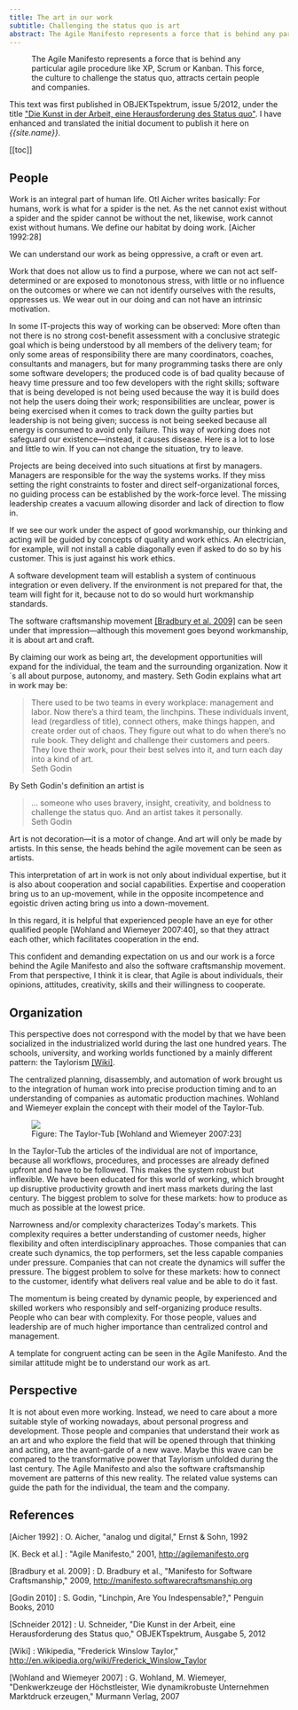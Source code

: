 ```yaml
---
title: The art in our work
subtitle: Challenging the status quo is art
abstract: The Agile Manifesto represents a force that is behind any particular agile procedure like XP, Scrum or Kanban. This force, the culture to challenge the status quo, attracts certain people and companies.
---
```

<figure class="larger">The Agile Manifesto represents a force that is behind any particular agile procedure like XP, Scrum or Kanban. This force, the culture to challenge the status quo, attracts certain people and companies. </figure>

This text was first published in OBJEKTspektrum, issue 5/2012, under the title ["Die Kunst in der Arbeit, eine Herausforderung des Status quo"][schneider2012]. I have enhanced and translated the initial document to publish it here on *{{site.name}}.*

[[toc]]

## People

Work is an integral part of human life. Otl Aicher writes basically: For humans, work is what for a spider is the net. As the net cannot exist without a spider and the spider cannot be without the net, likewise, work cannot exist without humans. We define our habitat by doing work. [Aicher 1992:28]

We can understand our work as being oppressive, a craft or even art.

Work that does not allow us to find a purpose, where we can not act self-determined or are exposed to monotonous stress, with little or no influence on the outcomes or where we can not identify ourselves with the results, oppresses us. We wear out in our doing and can not have an intrinsic motivation.

In some IT-projects this way of working can be observed: More often than not there is no strong cost-benefit assessment with a conclusive strategic goal which is being understood by all members of the delivery team; for only some areas of responsibility there are many coordinators, coaches, consultants and managers, but for many programming tasks there are only some software developers; the produced code is of bad quality because of heavy time pressure and too few developers with the right skills; software that is being developed is not being used because the way it is build does not help the users doing their work; responsibilities are unclear, power is being exercised when it comes to track down the guilty parties but leadership is not being given; success is not being seeked because all energy is consumed to avoid only failure.
This way of working does not safeguard our existence—instead, it causes disease. Here is a lot to lose and little to win. If you can not change the situation, try to leave.

Projects are being deceived into such situations at first by managers. Managers are responsible for the way the systems works. If they miss setting the right constraints to foster and direct self-organizational forces, no guiding process can be established by the work-force level. The missing leadership creates a vacuum allowing disorder and lack of direction to flow in.

If we see our work under the aspect of good workmanship, our thinking and acting will be guided by concepts of quality and work ethics. An electrician, for example, will not install a cable diagonally even if asked to do so by his customer. This is just against his work ethics.

A software development team will establish a system of continuous integration or even delivery. If the environment is not prepared for that, the team will fight for it, because not to do so would hurt workmanship standards.

The software craftsmanship movement [[Bradbury et al. 2009]][craftsmanship] can be seen under that impression—although this movement goes beyond workmanship, it is about art and craft.

By claiming our work as being art, the development opportunities will expand for the individual, the team and the surrounding organization. Now it´s all about purpose, autonomy, and mastery. Seth Godin explains what art in work may be:

<blockquote>
There used to be two teams in every workplace: management and labor. Now there’s a third team, the linchpins. These individuals invent, lead (regardless of title), connect others, make things happen, and create order out of chaos. They figure out what to do when there’s no rule book. They delight and challenge their customers and peers. They love their work, pour their best selves into it, and turn each day into a kind of art. 
<footer>Seth Godin</footer>
</blockquote>

By Seth Godin's definition an artist is

<blockquote>… someone who uses bravery, insight, creativity, and boldness to challenge the status quo. And an artist takes it personally. 
<footer>Seth Godin</footer>
</blockquote>

Art is not decoration—it is a motor of change. And art will only be made by artists. In this sense, the heads behind the agile movement can be seen as artists.

This interpretation of art in work is not only about individual expertise, but it is also about cooperation and social capabilities. Expertise and cooperation bring us to an up-movement, while in the opposite incompetence and egoistic driven acting bring us into a down-movement.

In this regard, it is helpful that experienced people have an eye for other qualified people [Wohland and Wiemeyer 2007:40], so that they attract each other, which facilitates cooperation in the end.

This confident and demanding expectation on us and our work is a force behind the Agile Manifesto and also the software craftsmanship movement. From that perspective, I think it is clear, that Agile is about individuals, their opinions, attitudes, creativity, skills and their willingness to cooperate.

## Organization

This perspective does not correspond with the model by that we have been socialized in the industrialized world during the last one hundred years. The schools, university, and working worlds functioned by a mainly different pattern: the Taylorism [[Wiki]][wikitaylor].

The centralized planning, disassembly, and automation of work brought us to the integration of human work into precise production timing and to an understanding of companies as automatic production machines. Wohland and Wiemeyer explain the concept with their model of the Taylor-Tub.

<figure>
<img src="/img/blog/taylor_tub.jpg"/>
<figcaption>Figure: The Taylor-Tub [Wohland and Wiemeyer 2007:23]</figcaption>
</figure>

In the Taylor-Tub the articles of the individual are not of importance, because all workflows, procedures, and processes are already defined upfront and have to be followed. This makes the system robust but inflexible. We have been educated for this world of working, which brought up disruptive productivity growth and inert mass markets during the last century. The biggest problem to solve for these markets: how to produce as much as possible at the lowest price.

Narrowness and/or complexity characterizes Today's markets. This complexity requires a better understanding of customer needs, higher flexibility and often interdisciplinary approaches. Those companies that can create such dynamics, the top performers, set the less capable companies under pressure. Companies that can not create the dynamics will suffer the pressure. The biggest problem to solve for these markets: how to connect to the customer, identify what delivers real value and be able to do it fast.

The momentum is being created by dynamic people, by experienced and skilled workers who responsibly and self-organizing produce results. People who can bear with complexity. For those people, values and leadership are of much higher importance than centralized control and management.

A template for congruent acting can be seen in the Agile Manifesto. And the similar attitude might be to understand our work as art.

## Perspective

It is not about even more working. Instead, we need to care about a more suitable style of working nowadays, about personal progress and development. Those people and companies that understand their work as an art and who explore the field that will be opened through that thinking and acting, are the avant-garde of a new wave. Maybe this wave can be compared to the transformative power that Taylorism unfolded during the last century. The Agile Manifesto and also the software craftsmanship movement are patterns of this new reality. The related value systems can guide the path for the individual, the team and the company.

## References

[Aicher 1992]
: O. Aicher, "analog und digital," Ernst & Sohn, 1992

[K. Beck et al.]
: "Agile Manifesto," 2001, <http://agilemanifesto.org>

[Bradbury et al. 2009]
: D. Bradbury et al., "Manifesto for Software Craftsmanship," 2009, <http://manifesto.softwarecraftsmanship.org>

[Godin 2010]
: S. Godin, "Linchpin, Are You Indespensable?," Penguin Books, 2010

[Schneider 2012]
: U. Schneider, "Die Kunst in der Arbeit, eine Herausforderung des Status quo," OBJEKTspektrum, Ausgabe 5, 2012

[Wiki]
: Wikipedia, "Frederick Winslow Taylor," <http://en.wikipedia.org/wiki/Frederick_Winslow_Taylor>

[Wohland and Wiemeyer 2007]
: G. Wohland, M. Wiemeyer, "Denkwerkzeuge der Höchstleister, Wie dynamikrobuste Unternehmen Marktdruck erzeugen," Murmann Verlag, 2007

[agilemanifesto]: http://agilemanifesto.org
[craftsmanship]: http://manifesto.softwarecraftsmanship.org
[schneider2012]: /assets/schneider_os_05_12.pdf
[wikitaylor]: http://en.wikipedia.org/wiki/Frederick_Winslow_Taylor
